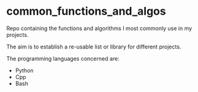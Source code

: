 # common_functions_and_algos
Repo containing the functions and algorithms I most commonly use in my projects.

The aim is to establish a re-usable list or library for different projects.

The programming languages concerned are:
* Python
* Cpp
* Bash
